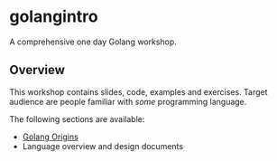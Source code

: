 # golangintro

A comprehensive one day Golang workshop.

## Overview

This workshop contains slides, code, examples and exercises. Target audience
are people familiar with *some* programming language.

The following sections are available:

* [Golang Origins](Origins.md)
* Language overview and design documents

